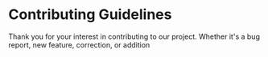 # Contributing Guidelines

Thank you for your interest in contributing to our project. Whether it's a bug report, new feature, correction, or addition